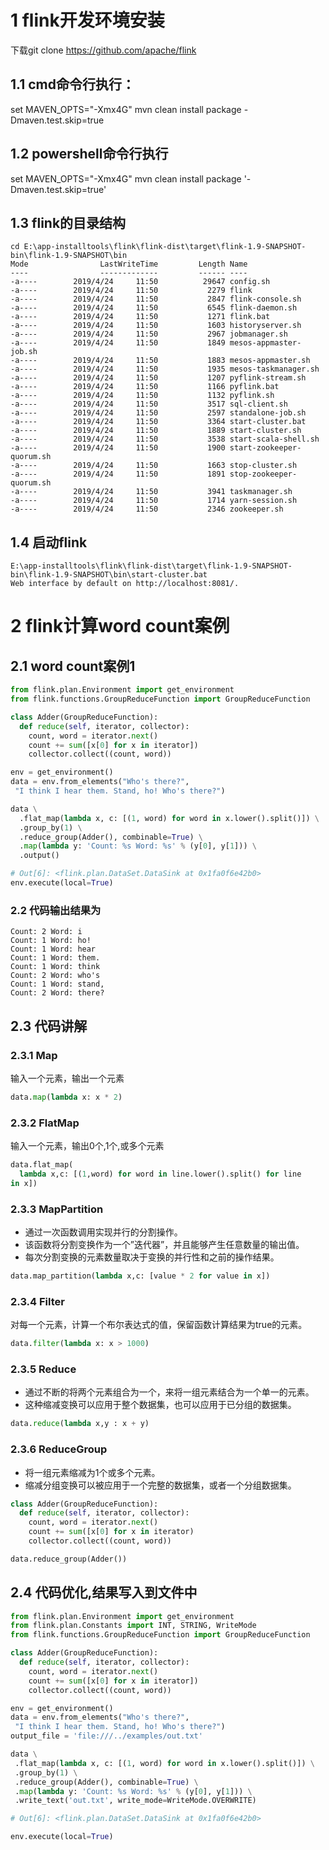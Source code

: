 # 1 flink开发环境安装
下载git clone https://github.com/apache/flink
## 1.1 cmd命令行执行：
set  MAVEN_OPTS="-Xmx4G"
mvn clean install package -Dmaven.test.skip=true
## 1.2 powershell命令行执行
set  MAVEN_OPTS="-Xmx4G"
mvn clean install package '-Dmaven.test.skip=true'
## 1.3 flink的目录结构
```shell
cd E:\app-installtools\flink\flink-dist\target\flink-1.9-SNAPSHOT-bin\flink-1.9-SNAPSHOT\bin
Mode                LastWriteTime         Length Name
----                -------------         ------ ----
-a----        2019/4/24     11:50          29647 config.sh
-a----        2019/4/24     11:50           2279 flink
-a----        2019/4/24     11:50           2847 flink-console.sh
-a----        2019/4/24     11:50           6545 flink-daemon.sh
-a----        2019/4/24     11:50           1271 flink.bat
-a----        2019/4/24     11:50           1603 historyserver.sh
-a----        2019/4/24     11:50           2967 jobmanager.sh
-a----        2019/4/24     11:50           1849 mesos-appmaster-job.sh
-a----        2019/4/24     11:50           1883 mesos-appmaster.sh
-a----        2019/4/24     11:50           1935 mesos-taskmanager.sh
-a----        2019/4/24     11:50           1207 pyflink-stream.sh
-a----        2019/4/24     11:50           1166 pyflink.bat
-a----        2019/4/24     11:50           1132 pyflink.sh
-a----        2019/4/24     11:50           3517 sql-client.sh
-a----        2019/4/24     11:50           2597 standalone-job.sh
-a----        2019/4/24     11:50           3364 start-cluster.bat
-a----        2019/4/24     11:50           1889 start-cluster.sh
-a----        2019/4/24     11:50           3538 start-scala-shell.sh
-a----        2019/4/24     11:50           1900 start-zookeeper-quorum.sh
-a----        2019/4/24     11:50           1663 stop-cluster.sh
-a----        2019/4/24     11:50           1891 stop-zookeeper-quorum.sh
-a----        2019/4/24     11:50           3941 taskmanager.sh
-a----        2019/4/24     11:50           1714 yarn-session.sh
-a----        2019/4/24     11:50           2346 zookeeper.sh
```
## 1.4 启动flink
```shell
E:\app-installtools\flink\flink-dist\target\flink-1.9-SNAPSHOT-bin\flink-1.9-SNAPSHOT\bin\start-cluster.bat
Web interface by default on http://localhost:8081/.
```

# 2 flink计算word count案例
## 2.1 word count案例1
```python
from flink.plan.Environment import get_environment
from flink.functions.GroupReduceFunction import GroupReduceFunction

class Adder(GroupReduceFunction):
  def reduce(self, iterator, collector):
    count, word = iterator.next()
    count += sum([x[0] for x in iterator])
    collector.collect((count, word))

env = get_environment()
data = env.from_elements("Who's there?",
 "I think I hear them. Stand, ho! Who's there?")

data \
  .flat_map(lambda x, c: [(1, word) for word in x.lower().split()]) \
  .group_by(1) \
  .reduce_group(Adder(), combinable=True) \
  .map(lambda y: 'Count: %s Word: %s' % (y[0], y[1])) \
  .output()

# Out[6]: <flink.plan.DataSet.DataSink at 0x1fa0f6e42b0>
env.execute(local=True)
```
### 2.2 代码输出结果为
```
Count: 2 Word: i
Count: 1 Word: ho!
Count: 1 Word: hear
Count: 1 Word: them.
Count: 1 Word: think
Count: 2 Word: who's
Count: 1 Word: stand,
Count: 2 Word: there?
```

## 2.3 代码讲解
### 2.3.1 Map
输入一个元素，输出一个元素 
```python
data.map(lambda x: x * 2)
```
### 2.3.2 FlatMap 
输入一个元素，输出0个,1个,或多个元素
```python
data.flat_map(
  lambda x,c: [(1,word) for word in line.lower().split() for line 
in x])
```
### 2.3.3 MapPartition
- 通过一次函数调用实现并行的分割操作。
- 该函数将分割变换作为一个”迭代器”，并且能够产生任意数量的输出值。
- 每次分割变换的元素数量取决于变换的并行性和之前的操作结果。
```python
data.map_partition(lambda x,c: [value * 2 for value in x])
```
### 2.3.4 Filter
对每一个元素，计算一个布尔表达式的值，保留函数计算结果为true的元素。
```python
data.filter(lambda x: x > 1000)
```
### 2.3.5 Reduce
- 通过不断的将两个元素组合为一个，来将一组元素结合为一个单一的元素。
- 这种缩减变换可以应用于整个数据集，也可以应用于已分组的数据集。
```python
data.reduce(lambda x,y : x + y)
```
### 2.3.6 ReduceGroup
- 将一组元素缩减为1个或多个元素。
- 缩减分组变换可以被应用于一个完整的数据集，或者一个分组数据集。
```python
class Adder(GroupReduceFunction):
  def reduce(self, iterator, collector):
    count, word = iterator.next()
    count += sum([x[0] for x in iterator)      
    collector.collect((count, word))

data.reduce_group(Adder())
```

## 2.4 代码优化,结果写入到文件中
```python
from flink.plan.Environment import get_environment
from flink.plan.Constants import INT, STRING, WriteMode
from flink.functions.GroupReduceFunction import GroupReduceFunction

class Adder(GroupReduceFunction):
  def reduce(self, iterator, collector):
    count, word = iterator.next()
    count += sum([x[0] for x in iterator])
    collector.collect((count, word))

env = get_environment()
data = env.from_elements("Who's there?",
 "I think I hear them. Stand, ho! Who's there?")
output_file = 'file:///../examples/out.txt'

data \
 .flat_map(lambda x, c: [(1, word) for word in x.lower().split()]) \
 .group_by(1) \
 .reduce_group(Adder(), combinable=True) \
 .map(lambda y: 'Count: %s Word: %s' % (y[0], y[1])) \
 .write_text('out.txt', write_mode=WriteMode.OVERWRITE)

# Out[6]: <flink.plan.DataSet.DataSink at 0x1fa0f6e42b0>

env.execute(local=True)
```